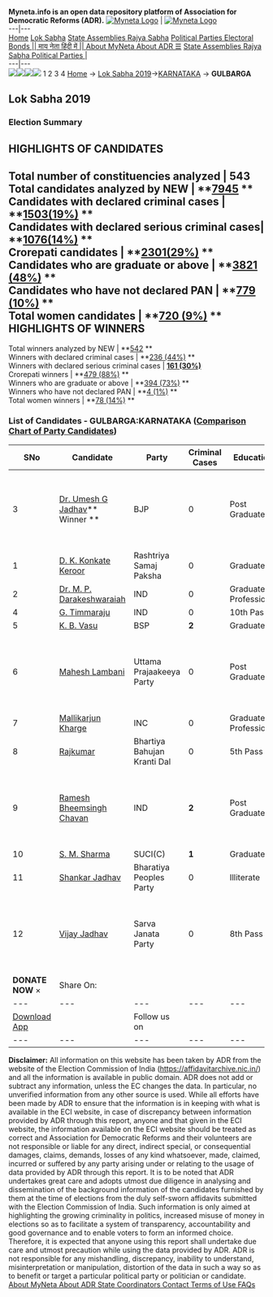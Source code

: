 **Myneta.info is an open data repository platform of Association for Democratic Reforms (ADR).**
[![Myneta Logo](https://www.myneta.info/lib/img/myneta-logo.png)](https://www.myneta.info/) | [![Myneta Logo](https://www.myneta.info/lib/img/adr-logo.png)](https://adrindia.org)  
---|---  
[Home](https://www.myneta.info/) [Lok Sabha](https://www.myneta.info/#ls "Lok Sabha") [ State Assemblies ](https://www.myneta.info/#sa "State Assemblies") [Rajya Sabha](https://www.myneta.info/#rs "Rajya Sabha") [Political Parties ](https://www.myneta.info/party "Political Parties") [ Electoral Bonds ](https://www.myneta.info/electoral_bonds "Electoral Bonds") [ || माय नेता हिंदी में || ](https://translate.google.co.in/translate?prev=hp&hl=en&js=y&u=www.myneta.info&sl=en&tl=hi&history_state0=) [ About MyNeta ](https://adrindia.org/content/about-myneta) [ About ADR ](https://adrindia.org/about-adr/who-we-are) [☰](javascript:void\(0\))
[ State Assemblies ](https://www.myneta.info/#sa "State Assemblies") [ Rajya Sabha ](https://www.myneta.info/#rs "Rajya Sabha") [ Political Parties ](https://www.myneta.info/party "Political Parties")
|   
---|---  
![](https://www.myneta.info/lib/img/banner/banner-1.png)![](https://www.myneta.info/lib/img/banner/banner-2.png)![](https://www.myneta.info/lib/img/banner/banner-3.png)![](https://www.myneta.info/lib/img/banner/banner-4.png)
1  2  3  4 
[Home](https://www.myneta.info/) → [Lok Sabha 2019](https://www.myneta.info/LokSabha2019/)→[KARNATAKA](https://www.myneta.info/LokSabha2019/index.php?action=show_constituencies&state_id=43) → **GULBARGA**
### 
## Lok Sabha 2019
###  Election Summary 
HIGHLIGHTS OF CANDIDATES  
---  
Total number of constituencies analyzed |  543   
Total candidates analyzed by NEW | **[7945](https://www.myneta.info/LokSabha2019/index.php?action=summary&subAction=candidates_analyzed&sort=candidate#summary) **  
Candidates with declared criminal cases | **[1503(19%)](https://www.myneta.info/LokSabha2019/index.php?action=summary&subAction=crime&sort=candidate#summary) **  
Candidates with declared serious criminal cases| **[1076(14%)](https://www.myneta.info/LokSabha2019/index.php?action=summary&subAction=serious_crime&sort=candidate#summary) **  
Crorepati candidates | **[2301(29%)](https://www.myneta.info/LokSabha2019/index.php?action=summary&subAction=crorepati&sort=candidate#summary) **  
Candidates who are graduate or above | **[3821 (48%)](https://www.myneta.info/LokSabha2019/index.php?action=summary&subAction=education&sort=candidate#summary) **  
Candidates who have not declared PAN | **[779 (10%)](https://www.myneta.info/LokSabha2019/index.php?action=summary&subAction=without_pan&sort=candidate#summary) **  
Total women candidates | **[720 (9%)](https://www.myneta.info/LokSabha2019/index.php?action=summary&subAction=women_candidate&sort=candidate#summary) **  
HIGHLIGHTS OF WINNERS  
---  
Total winners analyzed by NEW | **[542](https://www.myneta.info/LokSabha2019/index.php?action=summary&subAction=winner_analyzed&sort=candidate#summary) **  
Winners with declared criminal cases | **[236 (44%)](https://www.myneta.info/LokSabha2019/index.php?action=summary&subAction=winner_crime&sort=candidate#summary) **  
Winners with declared serious criminal cases | **[161 (30%)](https://www.myneta.info/LokSabha2019/index.php?action=summary&subAction=winner_serious_crime&sort=candidate#summary)**  
Crorepati winners | **[479 (88%)](https://www.myneta.info/LokSabha2019/index.php?action=summary&subAction=winner_crorepati&sort=candidate#summary) **  
Winners who are graduate or above | **[394 (73%)](https://www.myneta.info/LokSabha2019/index.php?action=summary&subAction=winner_education&sort=candidate#summary) **  
Winners who have not declared PAN | **[4 (1%)](https://www.myneta.info/LokSabha2019/index.php?action=summary&subAction=winner_without_pan&sort=candidate#summary) **  
Total women winners | **[78 (14%)](https://www.myneta.info/LokSabha2019/index.php?action=summary&subAction=winner_women&sort=candidate#summary) **  
### List of Candidates - GULBARGA:KARNATAKA ([Comparison Chart of Party Candidates](https://www.myneta.info/LokSabha2019/comparisonchart.php?constituency_id=620))
SNo | Candidate| Party| Criminal Cases| Education| Age| Total Assets| Liabilities  
---|---|---|---|---|---|---|---  
3  | [Dr. Umesh G Jadhav](https://www.myneta.info/LokSabha2019/candidate.php?candidate_id=10400)** Winner ** | BJP | 0 | Post Graduate| 60 | ![](https://myneta.info/image_v2.php?myneta_folder=LokSabha2019&candidate_id=10400&col=ta) | ![](https://myneta.info/image_v2.php?myneta_folder=LokSabha2019&candidate_id=10400&col=lia)  
1  | [D. K. Konkate Keroor](https://www.myneta.info/LokSabha2019/candidate.php?candidate_id=7252) | Rashtriya Samaj Paksha | 0 | Graduate| 42 | Rs 11,78,000 ~ 11 Lacs+ | Rs 1,25,000 ~ 1 Lacs+  
2  | [Dr. M. P. Darakeshwaraiah](https://www.myneta.info/LokSabha2019/candidate.php?candidate_id=10405) | IND | 0 | Graduate Professional| 60 | Rs 31,94,000 ~ 31 Lacs+ | Rs 0 ~   
4  | [G. Timmaraju](https://www.myneta.info/LokSabha2019/candidate.php?candidate_id=7254) | IND | 0 | 10th Pass| 44 | Rs 10,000 ~ 10 Thou+ | Rs 0 ~   
5  | [K. B. Vasu](https://www.myneta.info/LokSabha2019/candidate.php?candidate_id=10402) | BSP | **2** | Graduate| 39 | Rs 7,05,340 ~ 7 Lacs+ | Rs 0 ~   
6  | [Mahesh Lambani](https://www.myneta.info/LokSabha2019/candidate.php?candidate_id=7032) | Uttama Prajaakeeya Party | 0 | Post Graduate| 26 | ![](https://myneta.info/image_v2.php?myneta_folder=LokSabha2019&candidate_id=7032&col=ta) | ![](https://myneta.info/image_v2.php?myneta_folder=LokSabha2019&candidate_id=7032&col=lia)  
7  | [Mallikarjun Kharge](https://www.myneta.info/LokSabha2019/candidate.php?candidate_id=10401) | INC | 0 | Graduate Professional| 77 | Rs 15,77,22,896 ~ 15 Crore+ | Rs 31,22,000 ~ 31 Lacs+  
8  | [Rajkumar](https://www.myneta.info/LokSabha2019/candidate.php?candidate_id=10403) | Bhartiya Bahujan Kranti Dal | 0 | 5th Pass| 41 | Rs 4,90,000 ~ 4 Lacs+ | Rs 0 ~   
9  | [Ramesh Bheemsingh Chavan](https://www.myneta.info/LokSabha2019/candidate.php?candidate_id=10406) | IND | **2** | Post Graduate| 34 | ![](https://myneta.info/image_v2.php?myneta_folder=LokSabha2019&candidate_id=10406&col=ta) | ![](https://myneta.info/image_v2.php?myneta_folder=LokSabha2019&candidate_id=10406&col=lia)  
10  | [S. M. Sharma](https://www.myneta.info/LokSabha2019/candidate.php?candidate_id=7253) | SUCI(C) | **1** | Graduate| 35 | Rs 1,98,372 ~ 1 Lacs+ | Rs 0 ~   
11  | [Shankar Jadhav](https://www.myneta.info/LokSabha2019/candidate.php?candidate_id=7034) | Bharatiya Peoples Party | 0 | Illiterate| 58 | Nil | Rs 0 ~   
12  | [Vijay Jadhav](https://www.myneta.info/LokSabha2019/candidate.php?candidate_id=10404) | Sarva Janata Party | 0 | 8th Pass| 32 | ![](https://myneta.info/image_v2.php?myneta_folder=LokSabha2019&candidate_id=10404&col=ta) | ![](https://myneta.info/image_v2.php?myneta_folder=LokSabha2019&candidate_id=10404&col=lia)  
|  **DONATE NOW** × |  Share On:  | [](https://api.whatsapp.com/send?text=https%3A%2F%2Fmyneta.info%2Fpunjab2022%2Findex.php%3Faction%3Dshow_constituencies%26state_id%3D19) | [](https://www.facebook.com/sharer/sharer.php?u=https%3A%2F%2Fmyneta.info%2Fpunjab2022%2Findex.php%3Faction%3Dshow_constituencies%26state_id%3D19) | [](https://twitter.com/share?url=https%3A%2F%2Fmyneta.info%2Fpunjab2022%2Findex.php%3Faction%3Dshow_constituencies%26state_id%3D19)  
---|---|---|---|---  
| [ Download App ](https://play.google.com/store/apps/details?id=com.webrosoft.myneta1&pcampaignid=pcampaignidMKT-Other-global-all-co-prtnr-py-PartBadge-Mar2515-1) | [](https://play.google.com/store/apps/details?id=com.webrosoft.myneta1&pcampaignid=pcampaignidMKT-Other-global-all-co-prtnr-py-PartBadge-Mar2515-1) |  Follow us on  | [](https://www.facebook.com/adrindia.org/) | [](https://twitter.com/adrspeaks) | [](https://groups.google.com/g/national-election-watch?hl=en&pli=1) | [](https://www.instagram.com/adrspeaks/) | [](https://www.youtube.com/user/adrspeaks) | [](https://sharechat.com/profile/adrspeaks)  
---|---|---|---|---|---|---|---|---  
**Disclaimer:** All information on this website has been taken by ADR from the website of the Election Commission of India (https://affidavitarchive.nic.in/) and all the information is available in public domain. ADR does not add or subtract any information, unless the EC changes the data. In particular, no unverified information from any other source is used. While all efforts have been made by ADR to ensure that the information is in keeping with what is available in the ECI website, in case of discrepancy between information provided by ADR through this report, anyone and that given in the ECI website, the information available on the ECI website should be treated as correct and Association for Democratic Reforms and their volunteers are not responsible or liable for any direct, indirect special, or consequential damages, claims, demands, losses of any kind whatsoever, made, claimed, incurred or suffered by any party arising under or relating to the usage of data provided by ADR through this report. It is to be noted that ADR undertakes great care and adopts utmost due diligence in analysing and dissemination of the background information of the candidates furnished by them at the time of elections from the duly self-sworn affidavits submitted with the Election Commission of India. Such information is only aimed at highlighting the growing criminality in politics, increased misuse of money in elections so as to facilitate a system of transparency, accountability and good governance and to enable voters to form an informed choice. Therefore, it is expected that anyone using this report shall undertake due care and utmost precaution while using the data provided by ADR. ADR is not responsible for any mishandling, discrepancy, inability to understand, misinterpretation or manipulation, distortion of the data in such a way so as to benefit or target a particular political party or politician or candidate. 
[ About MyNeta ](https://adrindia.org/content/about-myneta) [ About ADR ](https://adrindia.org/about-adr/who-we-are) [ State Coordinators ](https://adrindia.org/about-adr/state-coordinators) [ Contact ](https://adrindia.org/contact-us) [ Terms of Use ](https://adrindia.org/content/adr-terms-use) [ FAQs ](https://adrindia.org/content/faqs)
